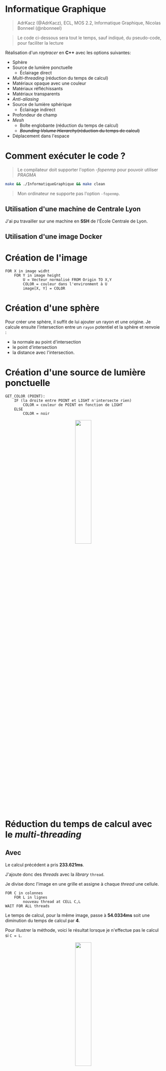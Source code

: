 # Informatique Graphique

> AdrKacz (@AdrKacz), ECL, MOS 2.2, Informatique Graphique, Nicolas Bonneel (@nbonneel)

> Le code ci-dessous sera tout le temps, sauf indiqué, du pseudo-code, pour faciliter la lecture

Réalisation d'un *raytracer* en **C++** avec les options suivantes:
- Sphère
- Source de lumière ponctuelle
    - Éclairage direct
- *Multi-threading* (réduction du temps de calcul)
- Matériaux opaque avec une couleur
- Matériaux réfléchissants
- Matériaux transparents
- *Anti-aliasing*
- Source de lumière sphérique
    - Éclairage indirect
- Profondeur de champ
- *Mesh*
    - Boîte englobante (réduction du temps de calcul)
    - ~~*Bounding Volume Hierarchy*(réduction du temps de calcul)~~
- Déplacement dans l'espace

# Comment exécuter le code ?

> Le compilateur doit supporter l'option *-fopenmp* pour pouvoir utiliser *PRAGMA*

```sh
make && ./InformatiqueGraphique && make clean
```

> Mon ordinateur ne supporte pas l'option `-fopenmp`.

## Utilisation d'une machine de Centrale Lyon

 J'ai pu travailler sur une machine en **SSH** de l'École Centrale de Lyon.

## Utilisation d'une image Docker

# Création de l'image

```
FOR X in image widht
    FOR Y in image height
        U = Vecteur normalisé FROM Origin TO X,Y
        COLOR = couleur dans l'environment à U
        image[X, Y] = COLOR
```

# Création d'une sphère

Pour créer une sphère, il suffit de lui ajouter un rayon et une origine. Je calcule ensuite l'intersection entre un `rayon` potentiel et la sphère et renvoie :
- la normale au point d'intersection
- le point d'intersection 
- la distance avec l'intersection.

# Création d'une source de lumière ponctuelle

```
GET_COLOR (POINT):
    IF (la droite entre POINT et LIGHT n'intersecte rien)
        COLOR = couleur de POINT en fonction de LIGHT
    ELSE
        COLOR = noir
```

<p float="left" align="middle">
    <img src="./outputs/be1-1.png" width="32%">
</p>

# Réduction du temps de calcul avec le *multi-threading*

## Avec <thread>

Le calcul précédent a pris **233.621ms**.

J'ajoute donc des *threads* avec la *library* `thread`.

Je divise donc l'image en une grille et assigne à chaque *thread* une cellule.

```
FOR C in colonnes
    FOR L in lignes
        nouveau thread at CELL C,L
WAIT FOR ALL threads
```

Le temps de calcul, pour la même image, passe à **54.0334ms** soit une diminution du temps de calcul par **4**.

Pour illustrer la méthode, voici le résultat lorsque je n'effectue pas le calcul si `C = L`.

<p float="left" align="middle">
    <img src="./outputs/be1-parallel-diag.png" width="32%">
</p>

### Temps de calcul

> Réalisé pour une sphère dans une pièce composée de quatres autres sphères, sans aucune amélioration de rendu.

Calcul en parralèle | Temps de calcul
--  | --
Non | **233.621 ms**
Oui | **54.0334 ms**

## Avec Pragma

Cependant, cette méthode allourdie le code. En effet, il faut découper au préalable l'image, lancer chaque *thread* individuellement, puis attendre la fin de chaque *thread*.

Pour éviter de modifier le code, j'utile donc *PRAGMA* qui permet d'obtenir un résultat similaire en une instruction: `#pragma omp parallel for num_threads(OMP_NUM_THREADS) schedule(dynamic, 1)`

# Ajouts des matériaux

## Matériaux opaques

Les matériaux opaques rajoute la possibilté de définir un **albedo** qui est la couleur de l'objet.

```
GET COLOR (POINT): (vector)
    RETURN (vector)ALBEDO * (flottant)intensité à POINT
```

<p float="left" align="middle">
    <img src="outputs/be2-color.png" width="32%">
</p>

## Matériaux réfléchissants

Les matériaux réfléchissants renvoient les rayons lumineux reçus par le *raytracer*.

```
IF boule IS reflechissante
    R = rayon réfléchi à intersection avec de boule
    IF intersection I entre une boule et R
        RETURN GET_COLOR (I)
```

<p float="left" align="middle">
    <img src="outputs/be2-bounce.png" width="32%">
</p>

## Matériaux transparents

Les matériaux transparents laissent passer les rayons lumineux reçu par le *raytracer*.

Il faut bien distinguer les rayons entrant dans le matériau et les rayons sortant du matériau.

> Dans le code, `n` symbolise l'**indice de refraction**.

```
IF boule IS transparent
    IF rayon IS entrant
        N1 = n de air
        N2 = n de boule
    ELSE
        N1 = n de boule
        N2 = n de air

    T = rayon transmis en fonction de N1 / N2 à intersection avec boule 

    if intersection I entre boule et T
        RETURN GET_COLOR (I)
```

<p float="left" align="middle">
    <img src="outputs/be2-transparence.png" width="32%">
</p>

# Réduction du crénelage par *anti-aliasing*

Réduction du crénelage | Méthode
-- | --
Non | Envoyer **un rayon par pixel** pour obtenir sa couleur
Oui | Envoyer **n rayon par pixel** selon une **distribution normale** sur la surface du pixel


<p float="left" align="middle">
    <img src="outputs/be3-box-muller.png" width="32%">
</p>

# Création d'une source de lumière sphérique

## Éclairage indirect

Ajouter de l'éclairage indirect consiste à prendre en compte les contributions des rayons ayant rebondis plusieurs fois sur d'autre surfaces avant d'éclairer la surface étudiée.

Ici, je simule le phénomène inverse : à chaque fois que j'intersecte avec une surface, je renvoie un nouveau rayon dans une direction aléatoire pour ajouter sa contribution. 

> Il faut penser à limiter le nombre maximum de rebond : `Environment::BOUNCES_MAX`

```
GET_COLOR (POINT, NOMBRE REBOND):
    IF NOMBRE REBONDS > Environment::BOUNCES_MAX:
        RETURN

    W = rayon aléatoire émis autour de intersection selon une loi uniforme
    IF intersection I avec une boule
        COLOR += GET_COLOR (I, NOMBRE REBOND + 1)
```

<p float="left" align="middle">
    <img src="outputs/indirect-lighting-128-rays.png" width="32%">
</p>

## Éclairage non ponctuelle

Jusqu'à présent, l'éclairage provenait d'un point dans l'espace. Maintenant que chaque object est éclairé par son environment, nous pouvons ajouter des boules qui émettent de la lumière.

Un rayon issu de l'éclairage indirect a une intensité positive lorsqu'il rébondit jusqu'à une boule émissive.

```
GET_COLOT (POINT):
    IF boule IS émissive
        RETURN lumière de la boule fonction de son albedo et de son intensité
```

<p float="left" align="middle">
    <img src="outputs/be4-light-r20.png" width="32%">
</p>

Les chances d'arriver jusqu'à une boule émissive au hasard sont faibles, plusieurs pixels sont donc noires ce qui crée un bruit. Pour contrer ce problème, j'envoie deux rayons pour l'éclairage indirect :
- un dans une direction uniformément aléatoire *(le même que jusqu'à présent)* ;
- un dans la direction d'une boule émissive.

<p float="left" align="middle">
    <img src="outputs/be4-light-smart-r20.png" width="32%">
</p>

# Paramétrage de la profondeur de champ de la caméra

Pour simuler la profondeur de champ, je simule l'ouverture d'une caméra. Le rayon émis de la caméra ne provient plus d'un point fixe.

```
O = origine de la caméra
B = vecteur normalemment aléatoire
O += B

R = rayon issu du vecteur partant de O + B de longeur FOCAL DISTANCE en pointant dans la direction de la caméra
```

# Création de *mesh*

## Un triangle

<p float="left" align="middle">
    <img src="outputs/be5-one-triangle.png" width="32%">
</p>

## Un chien

<p float="left" align="middle">
    <img src="outputs/dog-512.png" width="32%">
</p>

## Réduction du temps de calcul avec une boîte englobante

> Tous les paramètres d'amélioration du rendu sont désactivés, il n'y a que de l'éclairage directe.

Utilisation de la *Bounding Box* | Temps de calcul
-- | --
Non | **40610 ms**
Oui | **11788 ms**

## ~~Réduction du temps de calcul avec un *Bounding Volume Hierarchy*~~

# Déplacement de la caméra dynamique dans l'espace

![Mouvement dans l'espace](./outputs/be2-extra-movement.gif)

## Comment se déplacer

> Séquence utiliser pour la présentation : `zzzzzzddddddzzzzzzzzzqqqqqzzzzzzzzqqqqqsssss`

1. Lancer le programme comme précedement
2. Utiliser `zqsd` pour se déplacer
 - `z` : en avant
 - `s` : en arrière
 - `q` : tourner à gauche
 - `d` : tourner à droite
3. `ENTER` pour valider la suite de mouvements

Par exemple, si je souhaite faire deux pas en avant puis regarder à gaude de deux crans, je peux entrer : 

```
zzqq
```

# Les erreurs que j'ai rencontrées

**TODO: Détailler la correction**

**TODO: Ajouter erreur du triangle dédoublé**

## Intersection avec soi-même

Lorsque le rayon réfléchi est émis d'une surface, si je ne déplace pas l'object d'un petit **delta** en direction de la normale de l'object, le rayon à une forte de chance d'intersecter avec la surface initiale à cause de la discrétisation de l'espace.

<p float="left" align="middle">
    <img src="./outputs/be2-bounce-artefact.png" width="32%">
</p>

## Éclairage indirect saturé

<p float="left" align="middle">
    <img src="./outputs/indirect-lighting-error.png" width="32%">
</p>

## Erreur de `type`

Lors du parcours des pixels selon `x` et `y` entre `0` et `width` ou `height` respectivement, j'ai utilisé le type `unsigned int` pour `x` et `y`.

Cependant, je soustrait une valeur (la moitié de la taille de l'écran) à `x` et `y` pour recentrer le rayon. Si `x` ou `y` sont trop faibles (inférieur à la moitié de la taille de l'écran), le calcul est négatif, hors un `unsigned int` ne peut pas l'être, ce qui résulte en la limite supérieur au type `unsigned int`.

Cela donne un rayon partant d'éexcessivement loin qui n'intersecte avec rien, d'où le découpage en carré uniforme noir ou gris (gris si dans une des sphères consituant les murs extérieurs).

Il suffit *(après trois heures d'incompréhension)* d'utiliser le type `int` pour supprimer l'erreur.

<p float="left" align="middle">
    <img src="./outputs/dog-pragma-unsigned-int-error.png" width="32%">
</p>

## Bounding Volume Hierarchy lacunaire

<p float="left" align="middle">
    <img src="./outputs/dog-bvh-buggy.png" width="32%">
</p>

---

> Les informations ci-dessous ne sont plus à jour et ne font pas partie du rapport. Je les laisse à titre de *pense-bête* lors de mes futures utilisations de ce répertoire. 

# Notes
- [x] Calcul parallèle avec `<thread>`
    - Mesure de le différence de temps de calcul
- [X] Écrire le code dans plusieurs fichiers au lieu d'avoir un grand fichier

# BE1

## Objectif

- Image d'une sphère
- Source de lumière
- Boîte encapsulant la scène

## [Vector](src/Vector)

## [Ray](src/Ray)

## [Sphere](src/Sphere)

## [Environment](src/Environment)

## Main

```c++
int main(int argc, char* argv[]) {
	int W = 512;
	int H = 512;

    Environment E = Environment();
    E.add_sphere(Sphere(Vector(0, 0, 0), 10));

    E.add_sphere(Sphere(Vector(-10050, 0, 0), 10000));
    E.add_sphere(Sphere(Vector(+10050, 0, 0), 10000));
    E.add_sphere(Sphere(Vector(0, -10050, 0), 10000));
    E.add_sphere(Sphere(Vector(0, +10050, 0), 10000));
    E.add_sphere(Sphere(Vector(0, 0, -10050), 10000));
    E.add_sphere(Sphere(Vector(0, 0, +10050), 10000));

    E.add_light(Vector(30, 30, 25));
    // E.add_light(Vector(-20, -20, -15));
    

    Vector C = Vector(0, 0, 40);
    double alpha = 90 * M_PI / 180;
    double z = - W / (2 * tan(alpha / 2));
	
	std::vector<unsigned char> image(W*H * 3, 0);

    double rho = M_PI;
    double I = 5e6;

    auto start = std::chrono::high_resolution_clock::now();
	for (int i = 0; i < H; i++) {
		for (int j = 0; j < W; j++) {    
            Vector u = Vector(j - W / 2 + 0.5, H - i - H / 2 + 0.5, z);
            u.normalize();
            Ray r = Ray(C, u);

            Vector P, N;
            if (E.intersect(r, P, N))
            {
                double intensity = E.get_intensity(N, P, I, rho);
                intensity = clamp(intensity, 0., 255.);
                
                image[(i*W + j) * 3 + 0] = intensity;
			    image[(i*W + j) * 3 + 1] = intensity;
			    image[(i*W + j) * 3 + 2] = intensity;
            }
		}
	}
    auto end = std::chrono::high_resolution_clock::now();
    auto diff_sec = std::chrono::duration_cast<std::chrono::nanoseconds>(end - start);

    std::cout << "Temps pour la création de l'image: " << diff_sec.count() / 1000000.0 << "ms\n";

    std::string filename = "image";
    if (argc > 1) {
        filename = argv[1];
    }
    filename = "outputs/" + filename + ".png";
    stbi_write_png(filename.c_str(), W, H, 3, &image[0], 0);
	

	return 0;
}
```

## Résultat

![BE1-1](./outputs/be1-1.png)

> Temps pour la création de l'image: 233.621ms

## BE 1 - Extra

### Parallélisation

```c++
#include <thread>
#define NB_THREAD_GRID 4 // grid n * n > NB_THREAD = NB_THREAD_GRID * NB_THREAD_GRID
```

```c++
int main(int argc, char* argv[]) {
	// ...

    // Thread
    const int step = std::ceil(512 / NB_THREAD_GRID);
    std::thread threads[NB_THREAD_GRID * NB_THREAD_GRID];

    // ...
    for (int x = 0; x < NB_THREAD_GRID; x++)    
    {
        for (int y = 0; y < NB_THREAD_GRID; y++) {
            threads[NB_THREAD_GRID * x + y] = std::thread([x, y, &step, &z, &E, &W, &H, &C, &rho, &I, &image]()
            {
                // ...
            });
        }
    }
    
    for (int x = 0; x < NB_THREAD_GRID; x++)    
    {
        for (int y = 0; y < NB_THREAD_GRID; y++) {
            threads[x * NB_THREAD_GRID + y].join();
        }
    }
    // ...
}
```

![BE1-Parallel](./outputs/be1-parallel.png)

> Temps pour la création de l'image: 54.0334ms

**Nous avons diviser le temps de calcul par environ `4.5`.**

Pour voir l'exécution des `thread`, nous annulons l'éxécution sur la diagonale.

```c++
if (x == y)
{
    continue;
}
```

![BE1-Parallel-Diag](./outputs/be1-parallel-diag.png)

> Temps pour la création de l'image: 41.6291ms

# BE 2

## Objectif

- Construire des ombres projetées
- Construire des matériaux réfléchissants
- Construire des matériaux transparents

## BE 2 - Extra

### Déplacement dans l'espace

```c++
int main(int argc, char* argv[]) {
    // ...
    std::string mvt_sequence = "";
    bool is_alive = true;
    char c = ' ';
    while (is_alive) {
            refresh(filename, threads, step, z, E, W, H, C, rho, I, I_pow_factor, image);
            std::cin >> c;
            switch (c)
            {
            case 'z':
                C.move_forward(1.);
                break;
            case 's':
                C.move_forward(-1.);
                break;
            case 'a':
                C.move_right(1.);
                break;
            case 'e':
                C.move_right(-1.);
                break;
            case 'q':
                C.rotate(- M_PI / 12);
                break;
            case 'd':
                C.rotate(+ M_PI / 12);
                break;
            default:
                is_alive = false;
                break;
            }
            mvt_sequence += c;
    }
    std::cout << "Movement Sequence:\n" << mvt_sequence;    
	
	return 0;
}
```

### Réflection totale dans les matériaux transparent (TODO)

# BE 3

> BRDF Databse: https://www.merl.com/brdf/
> Global Illumination Compendium: https://people.cs.kuleuven.be/~philip.dutre/GI/


128 rayons par pixels.

![be3-indirect-lighting-128-rays](./outputs/indirect-lighting-128-rays.png)

> Temps pour la création de l'image: 26219.4ms

Anti-aliasing avec Box-Muller, `sigma = 0.5`, `32 rayons`.

![be3-indirect-lighting-128-rays](./outputs/be3-box-muller-sigma05.png)

> Temps pour la création de l'image: 6749.88.4ms

# BE 4 (absent)

![be4-light-r5.png](./outputs/be4-light-r5.png)

> Temps pour la création de l'image: 3922.12ms

![be4-light-r20.png](./outputs/be4-light-r20.png)

> Temps pour la création de l'image: 4106.09ms

![be4-light-smart-r5.png](./outputs/be4-light-smart-r5.png)

> Temps pour la création de l'image: 8059.9ms

![be4-light-smart-r20.png](./outputs/be4-light-smart-r20.png)

> Temps pour la création de l'image: 20706.6ms

![be4-2lights-r5-1e9.png](./outputs/be4-2lights-r5-1e9.png)

> Temps pour la création de l'image: 8310.03ms

![be4-2lights-r5-1e8.png](./outputs/be4-2lights-r5-1e8.png)

> Temps pour la création de l'image: 8540.31ms

*__QUESTION__ : Avec intensity de la lumière a 1e8, les sphéres emissives sont __GRISES__... est-ce dû à la reflection partielle qui ne devrait pas être prise en compte sur une lampe? (voir exemple au dessus)*

*__QUESTION__ : Quel paramètre prendre pour une diffraction correcte ? (essaie fait sans l'indirect lighting : explosion de point)*


# BE 5 - Maillage

![be5-one-triangle.png](./outputs/be5-one-triangle.png)

> Temps pour la création de l'image: 159.27ms